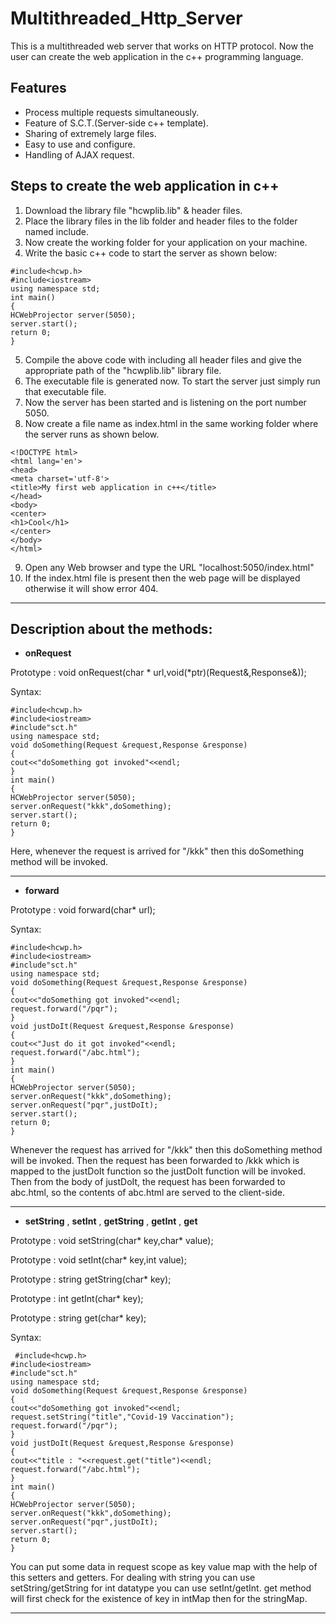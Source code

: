 # Multithreaded_Http_Server
This is a multithreaded web server that works on HTTP protocol. Now the user can create the web application in the c++ programming language.

## Features
* Process multiple requests simultaneously.
* Feature of S.C.T.(Server-side c++ template).
* Sharing of extremely large files.
* Easy to use and configure.
* Handling of AJAX request.

## Steps to create the web application in c++
1) Download the library file "hcwplib.lib" & header files.
2) Place the library files in the lib folder and header files to the folder named include.
3) Now create the working folder for your application on your machine.
4) Write the basic c++ code to start the server as shown below:
```
#include<hcwp.h>
#include<iostream>
using namespace std;
int main()
{
HCWebProjector server(5050);
server.start();
return 0;
}
```
5) Compile the above code with including all header files and give the appropriate path of the "hcwplib.lib" library file.
6) The executable file is generated now. To start the server just simply run that executable file.
7) Now the server has been started and is listening on the port number 5050.
8) Now create a file name as index.html in the same working folder where the server runs as shown below.
```
<!DOCTYPE html>
<html lang='en'>
<head>
<meta charset='utf-8'>
<title>My first web application in c++</title>
</head>
<body>
<center>
<h1>Cool</h1>
</center>
</body>
</html>
```
9) Open any Web browser and type the URL "localhost:5050/index.html"
10) If the index.html file is present then the web page will be displayed otherwise it will show error 404.

_______________________________________________________________________________________________________________________
 
 ## Description about the methods:
 
 * **onRequest**
 
 Prototype : void onRequest(char \* url,void(\*ptr)(Request&,Response&));

 Syntax:
 ```
 #include<hcwp.h>
#include<iostream>
#include"sct.h"
using namespace std;
void doSomething(Request &request,Response &response)
{
cout<<"doSomething got invoked"<<endl;
}
int main()
{
HCWebProjector server(5050);
server.onRequest("kkk",doSomething);
server.start();
return 0;
}
 ```
 Here, whenever the request is arrived for "/kkk" then this doSomething method will be invoked.
 ________________________________________________________________________________________________________________________________________________________
 * **forward**
 
 Prototype : void forward(char\* url);
 
 Syntax:
 ```
 #include<hcwp.h>
#include<iostream>
#include"sct.h"
using namespace std;
void doSomething(Request &request,Response &response)
{
cout<<"doSomething got invoked"<<endl;
request.forward("/pqr");
}
void justDoIt(Request &request,Response &response)
{
cout<<"Just do it got invoked"<<endl;
request.forward("/abc.html");
}
int main()
{
HCWebProjector server(5050);
server.onRequest("kkk",doSomething);
server.onRequest("pqr",justDoIt);
server.start();
return 0;
}
 ```
Whenever the request has arrived for "/kkk" then this doSomething method will be invoked. Then the request has been forwarded to /kkk which is mapped to the justDoIt function so the justDoIt function will be invoked. Then from the body of justDoIt, the request has been forwarded to abc.html, so the contents of abc.html are served to the client-side.
 ________________________________________________________________________________________________________________________________________________________
 
 * **setString** ,  **setInt** , **getString** , **getInt** , **get**
 
 Prototype : void setString(char* key,char\* value);
 
 Prototype : void setInt(char* key,int value);
 
 Prototype : string getString(char* key);
 
 Prototype : int getInt(char* key);
 
 Prototype : string get(char* key);
 
 Syntax:
 ```
  #include<hcwp.h>
#include<iostream>
#include"sct.h"
using namespace std;
void doSomething(Request &request,Response &response)
{
cout<<"doSomething got invoked"<<endl;
request.setString("title","Covid-19 Vaccination");
request.forward("/pqr");
}
void justDoIt(Request &request,Response &response)
{
cout<<"title : "<<request.get("title")<<endl;
request.forward("/abc.html");
}
int main()
{
HCWebProjector server(5050);
server.onRequest("kkk",doSomething);
server.onRequest("pqr",justDoIt);
server.start();
return 0;
}
 ```
You can put some data in request scope as key value map with the help of this setters and getters. For dealing with string you can use setString/getString for int datatype you can use setInt/getInt. get method will first check for the existence of key in intMap then for the stringMap.

 _________________________________________________________________________________________________________________________________________________________________
